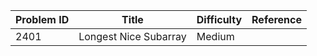 | Problem ID | Title | Difficulty | Reference
| --- | --- | --- | ---
| 2401 | Longest Nice Subarray | Medium | 
